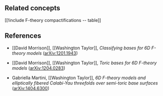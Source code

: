 
## Related concepts

[[!include F-theory compactifications -- table]]

## References

* [[David Morrison]], [[Washington Taylor]], _Classifying bases for 6D F-theory models_ ([arXiv:1201.1943](http://arxiv.org/abs/1201.1943))

* [[David Morrison]], [[Washington Taylor]], _Toric bases for 6D F-theory models_ ([arXiv:1204.0283](http://arxiv.org/abs/arXiv:1204.0283))

* Gabriella Martini, [[Washington Taylor]], _6D F-theory models and elliptically fibered Calabi-Yau threefolds over semi-toric base surfaces_ ([arXiv:1404.6300](http://arxiv.org/abs/1404.6300))

